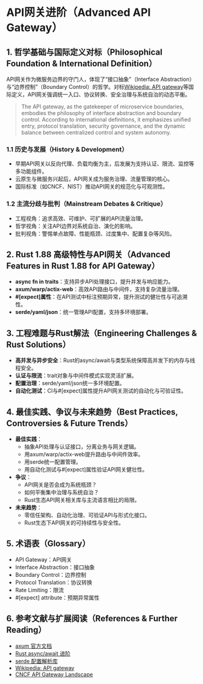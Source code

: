 # API网关进阶（Advanced API Gateway）

## 1. 哲学基础与国际定义对标（Philosophical Foundation & International Definition）

API网关作为微服务边界的守门人，体现了“接口抽象”（Interface Abstraction）与“边界控制”（Boundary Control）的哲学。对标[Wikipedia: API gateway](https://en.wikipedia.org/wiki/API_gateway)等国际定义，API网关强调统一入口、协议转换、安全治理与系统自治的动态平衡。

> The API gateway, as the gatekeeper of microservice boundaries, embodies the philosophy of interface abstraction and boundary control. According to international definitions, it emphasizes unified entry, protocol translation, security governance, and the dynamic balance between centralized control and system autonomy.

### 1.1 历史与发展（History & Development）

- 早期API网关以反向代理、负载均衡为主，后发展为支持认证、限流、监控等多功能组件。
- 云原生与微服务兴起后，API网关成为服务治理、流量管理的核心。
- 国际标准（如CNCF、NIST）推动API网关的规范化与可观测性。

### 1.2 主流分歧与批判（Mainstream Debates & Critique）

- 工程视角：追求高效、可维护、可扩展的API流量治理。
- 哲学视角：关注API边界对系统自治、演化的影响。
- 批判视角：警惕单点故障、性能瓶颈、过度集中、配置复杂等风险。

## 2. Rust 1.88 高级特性与API网关（Advanced Features in Rust 1.88 for API Gateway）

- **async fn in traits**：支持异步API处理接口，提升并发与响应能力。
- **axum/warp/actix-web**：高效API路由与中间件，支持复杂流量治理。
- **#[expect]属性**：在API测试中标注预期异常，提升测试的健壮性与可追溯性。
- **serde/yaml/json**：统一管理API配置，支持多环境部署。

## 3. 工程难题与Rust解法（Engineering Challenges & Rust Solutions）

- **高并发与异步安全**：Rust的async/await与类型系统保障高并发下的内存与线程安全。
- **认证与限流**：trait对象与中间件模式实现灵活扩展。
- **配置治理**：serde/yaml/json统一多环境配置。
- **自动化测试**：CI与#[expect]属性提升API网关测试的自动化与可验证性。

## 4. 最佳实践、争议与未来趋势（Best Practices, Controversies & Future Trends）

- **最佳实践**：
  - 抽象API处理与认证接口，分离业务与网关逻辑。
  - 用axum/warp/actix-web提升路由与中间件效率。
  - 用serde统一配置管理。
  - 用自动化测试与#[expect]属性验证API网关健壮性。
- **争议**：
  - API网关是否会成为系统瓶颈？
  - 如何平衡集中治理与系统自治？
  - Rust生态API网关相关库与主流语言相比的局限。
- **未来趋势**：
  - 零信任架构、自动化治理、可验证API与形式化接口。
  - Rust生态下API网关的可持续性与安全性。

## 5. 术语表（Glossary）

- API Gateway：API网关
- Interface Abstraction：接口抽象
- Boundary Control：边界控制
- Protocol Translation：协议转换
- Rate Limiting：限流
- #[expect] attribute：预期异常属性

## 6. 参考文献与扩展阅读（References & Further Reading）

- [axum 官方文档](https://docs.rs/axum)
- [Rust async/await 进阶](https://rust-lang.github.io/async-book/)
- [serde 配置解析库](https://serde.rs/)
- [Wikipedia: API gateway](https://en.wikipedia.org/wiki/API_gateway)
- [CNCF API Gateway Landscape](https://landscape.cncf.io/category=api-gateway)
